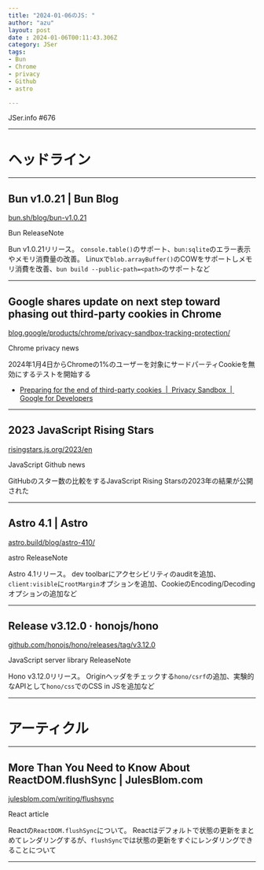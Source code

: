 ```yaml
---
title: "2024-01-06のJS: "
author: "azu"
layout: post
date : 2024-01-06T00:11:43.306Z
category: JSer
tags:
- Bun
- Chrome
- privacy
- Github
- astro

---
```


JSer.info #676

----

<h1 class="site-genre">ヘッドライン</h1>

----

## Bun v1.0.21 | Bun Blog
[bun.sh/blog/bun-v1.0.21](https://bun.sh/blog/bun-v1.0.21 "Bun v1.0.21 | Bun Blog")
<p class="jser-tags jser-tag-icon"><span class="jser-tag">Bun</span> <span class="jser-tag">ReleaseNote</span></p>

Bun v1.0.21リリース。
`console.table()`のサポート、`bun:sqlite`のエラー表示やメモリ消費量の改善。
Linuxで`blob.arrayBuffer()`のCOWをサポートしメモリ消費を改善、`bun build --public-path=<path>`のサポートなど


----

## Google shares update on next step toward phasing out third-party cookies in Chrome
[blog.google/products/chrome/privacy-sandbox-tracking-protection/](https://blog.google/products/chrome/privacy-sandbox-tracking-protection/ "Google shares update on next step toward phasing out third-party cookies in Chrome")
<p class="jser-tags jser-tag-icon"><span class="jser-tag">Chrome</span> <span class="jser-tag">privacy</span> <span class="jser-tag">news</span></p>

2024年1月4日からChromeの1%のユーザーを対象にサードパーティCookieを無効にするテストを開始する

- [Preparing for the end of third-party cookies  |  Privacy Sandbox  |  Google for Developers](https://developers.google.com/privacy-sandbox/blog/cookie-countdown-2023oct "Preparing for the end of third-party cookies  |  Privacy Sandbox  |  Google for Developers")

----

## 2023 JavaScript Rising Stars
[risingstars.js.org/2023/en](https://risingstars.js.org/2023/en "2023 JavaScript Rising Stars")
<p class="jser-tags jser-tag-icon"><span class="jser-tag">JavaScript</span> <span class="jser-tag">Github</span> <span class="jser-tag">news</span></p>

GitHubのスター数の比較をするJavaScript Rising Starsの2023年の結果が公開された


----

## Astro 4.1 | Astro
[astro.build/blog/astro-410/](https://astro.build/blog/astro-410/ "Astro 4.1 | Astro")
<p class="jser-tags jser-tag-icon"><span class="jser-tag">astro</span> <span class="jser-tag">ReleaseNote</span></p>

Astro 4.1リリース。
dev toolbarにアクセシビリティのauditを追加、`client:visible`に`rootMargin`オプションを追加、CookieのEncoding/Decodingオプションの追加など


----

## Release v3.12.0 · honojs/hono
[github.com/honojs/hono/releases/tag/v3.12.0](https://github.com/honojs/hono/releases/tag/v3.12.0 "Release v3.12.0 · honojs/hono")
<p class="jser-tags jser-tag-icon"><span class="jser-tag">JavaScript</span> <span class="jser-tag">server</span> <span class="jser-tag">library</span> <span class="jser-tag">ReleaseNote</span></p>

Hono v3.12.0リリース。
Originヘッダをチェックする`hono/csrf`の追加、実験的なAPIとして`hono/css`でのCSS in JSを追加など


----
<h1 class="site-genre">アーティクル</h1>

----

## More Than You Need to Know About ReactDOM.flushSync | JulesBlom.com
[julesblom.com/writing/flushsync](https://julesblom.com/writing/flushsync "More Than You Need to Know About ReactDOM.flushSync | JulesBlom.com")
<p class="jser-tags jser-tag-icon"><span class="jser-tag">React</span> <span class="jser-tag">article</span></p>

Reactの`ReactDOM.flushSync`について。
Reactはデフォルトで状態の更新をまとめてレンダリングするが、`flushSync`では状態の更新をすぐにレンダリングできることについて


----
